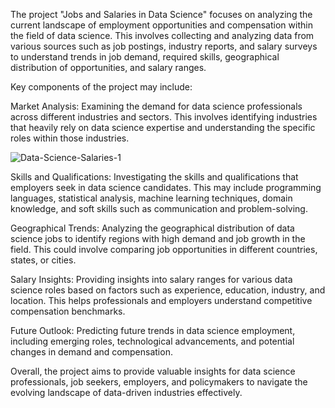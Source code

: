 The project "Jobs and Salaries in Data Science" focuses on analyzing the current landscape of employment opportunities and compensation within the field of data science. This involves collecting and analyzing data from various sources such as job postings, industry reports, and salary surveys to understand trends in job demand, required skills, geographical distribution of opportunities, and salary ranges.

Key components of the project may include:

Market Analysis: Examining the demand for data science professionals across different industries and sectors. This involves identifying industries that heavily rely on data science expertise and understanding the specific roles within those industries.


![Data-Science-Salaries-1](https://github.com/Tinku-Choudhary-1992/jobs-and-salaries-in-datascience/assets/162289654/d11d0376-0e9a-4878-974f-18a9172750dc)

Skills and Qualifications: Investigating the skills and qualifications that employers seek in data science candidates. This may include programming languages, statistical analysis, machine learning techniques, domain knowledge, and soft skills such as communication and problem-solving.

Geographical Trends: Analyzing the geographical distribution of data science jobs to identify regions with high demand and job growth in the field. This could involve comparing job opportunities in different countries, states, or cities.

Salary Insights: Providing insights into salary ranges for various data science roles based on factors such as experience, education, industry, and location. This helps professionals and employers understand competitive compensation benchmarks.

Future Outlook: Predicting future trends in data science employment, including emerging roles, technological advancements, and potential changes in demand and compensation.

Overall, the project aims to provide valuable insights for data science professionals, job seekers, employers, and policymakers to navigate the evolving landscape of data-driven industries effectively.






